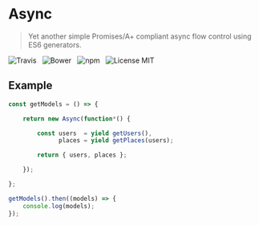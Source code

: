# Async

> Yet another simple Promises/A+ compliant async flow control using ES6 generators.

![Travis](http://img.shields.io/travis/Wildhoney/Async.svg?style=flat-square)
&nbsp;
![Bower](https://img.shields.io/bower/v/lib-async.svg?style=flat-square)
&nbsp;
![npm](http://img.shields.io/npm/v/lib-async.svg?style=flat-square)
&nbsp;
![License MIT](http://img.shields.io/badge/License-MIT-lightgrey.svg?style=flat-square)

## Example

```javascript
const getModels = () => {

    return new Async(function*() {

        const users  = yield getUsers(),
              places = yield getPlaces(users);

        return { users, places };

    });

};

getModels().then((models) => {
    console.log(models);
});
```